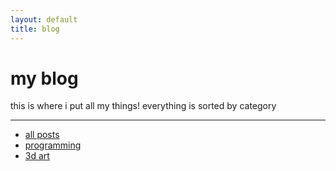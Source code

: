 ```yaml
---
layout: default
title: blog
---
```

# my blog
this is where i put all my things! everything is sorted by category

---

- [all posts](</blog/all posts/>)
- [programming](</blog/programming/>)
- [3d art](</blog/3d art/>)
